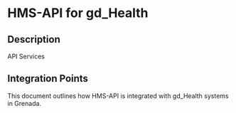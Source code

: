 # HMS-API for gd_Health

## Description

API Services

## Integration Points

This document outlines how HMS-API is integrated with gd_Health systems in Grenada.
